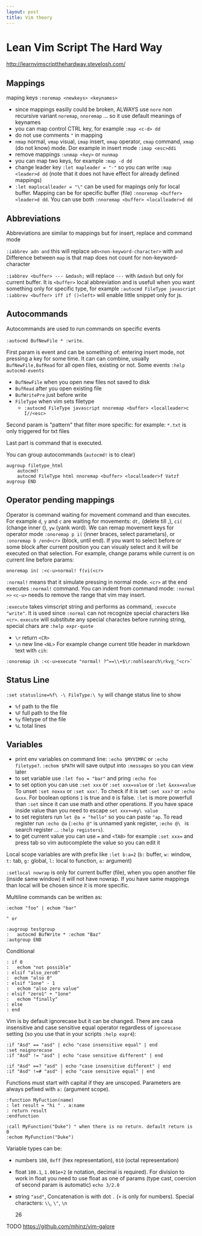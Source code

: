 ```yaml
---
layout: post
title: Vim theory
---
```


# Lean Vim Script The Hard Way

<http://learnvimscriptthehardway.stevelosh.com/>

## Mappings

maping keys `:noremap <newkeys> <keynames>`

* since mappings easilly could be broken, ALWAYS use `nore` non recursive
variant `noremap`, `nnoremap` ... so it use default meanings of keynames
* you can map control CTRL key, for example `:map <c-d> dd`
* do not use comments `"` in mapping
* `nmap` normal, `vmap` visual, `imap` insert, `omap` operator, `cmap` command,
  `xmap` (do not know) mode.
Dor example in insert mode `:imap <esc>ddi`
* remove mappings `:unmap <key>` or `nunmap`
* you can map two keys, for example `:map -d dd`
* change leader key `:let mapleader = "-"` so you can write `:map <leader>d dd`
(note that it does not have effect for already defined mappings)
* `:let maplocalleader = "\"` can be used for mapings only for local buffer.
Mapping can be for specific buffer (file) `:nnoremap <buffer> <leader>d dd`. You
can use both `:nnoremap <buffer> <localleader>d dd`

## Abbreviations

Abbreviations are similar to mappings but for insert, replace and command mode

`:iabbrev adn and` this will replace `adn<non-keyword-character>` with `and`
Difference between `map` is that map does not count for non-keyword-character

`:iabbrev <buffer> --- &mdash;` will replace `---` with `&mdash` but only for
current buffer. It is `<buffer>` local abbreviation and is usefull when you want
something only for specific type, for example `:autocmd FileType javascript
:iabbrev <buffer> iff if ()<left>` will enable little snippet only for js.

## Autocommands

Autocommands are used to run commands on specific events

`:autocmd BufNewFile * :write`.

First param is event and can be something of: entering insert mode, not pressing
a key for some time. It can can combine, usually `BufNewFile,BufRead` for all
open files, existing or not. Some events `:help autocmd-events`

* `BufNewFile` when you open new files not saved to disk
* `BufRead` after you open existing file
* `BufWritePre` just before write
* `FileType` when vim sets filetype
  * `:autocmd FileType javascript nnoremap <buffer> <localleader>c I//<esc>`

Second param is "pattern" that filter more specific: for example: `*.txt` is
only triggered for txt files

Last part is command that is executed.

You can group autocommands (`autocmd!` is to clear)

~~~
augroup filetype_html
    autocmd!
    autocmd FileType html nnoremap <buffer> <localleader>f Vatzf
augroup END
~~~

## Operator pending mappings

Operator is command waiting for movement command and than executes. For example
`d`, `y` and `c` are waiting for movements: `dt,` (delete till ,), `ci(` (change
inner (), `yw` (yank word).
We can remap movement keys for operator mode `:onoremap p i(` (inner braces,
select parametars), or `:onoremap b /end<cr>` (block, until end).
If you want to select before or some block after current position you can
visualy select and it will be executed on that selection.
For example, change params while current is on current line before params:

~~~
onoremap in( :<c-u>normal! f(vi(<cr>
~~~

`:normal!` means that it simulate pressing in normal mode. `<cr>` at the end
executes `:normal!` command. You can indent from command mode: `:normal >>`
`<c-u>` needs to remove the range that vim may insert.

`:execute` takes vimscript string and performs as command, `:execute "write"`.
It is used since `:normal` can not recognize special characters like `<cr>`.
`execute` will substitute any special charactes before running string, special
chars are `:help expr-quote`
* `\r` return `<CR>`
* `\n` new line `<NL>`
For example change current title header in markdown text with `cih`:

~~~
:onoremap ih :<c-u>execute "normal! ?^==\\+$\r:nohlsearch\rkvg_"<cr>`
~~~

## Status Line

`:set statusline=%f\ -\ FileType:\ %y` will change status line to show

* `%f` path to the file
* `%F` full path to the file
* `%y` filetype of the file
* `%L` total lines

## Variables

* print env variables on command line: `:echo $MYVIMRC` or `:echo filetype?`.
 `:echom $PATH` will save output into `:messages` so you can view later
* to set variable use `:let foo = "bar"` and pring `:echo foo`
* to set option you can use `:set xxx` or `:set xxx=value` or `:let &xxx=value`
  To unset `:set noxxx` or `:set xxx!`. To check if it is set `:set xxx?` or
  `:echo &xxx`. For boolean options `1` is true and `0` is false. `:let` is more
  powerfull than `:set` since it can use math and other operations.
  If you have space inside value than you need to escape `set xxx+=my\ value`
* to set registers run `let @a = "hello"` so you can paste `"ap`. To read
  register run `:echo @a` (`:echo @"` is unnamed yank register, `:echo @\ ` is
  search register ... `:help registers`).
* to get current value you can use `=` and `<TAB>` for example `:set xxx=` and
press tab so vim autocomplete the value so you can edit it

Local scope variables are with prefix like `:let b:a=2` (`b:` buffer, `w:`
window, `t:` tab, `g:` global, `l:` local to function, `a:` argument)

`:setlocal nowrap` is only for current buffer (file), when you open another
file (inside same window) it will not have nowrap. If you have same mappings
than local will be chosen since it is more specific.

Multiline commands can be written as:

~~~
:echom "foo" | echom "bar"

" or

:augroup testgroup
:   autocmd BufWrite * :echom "Baz"
:autgroup END
~~~

Conditional

~~~
: if 0
:   echom "not possible"
: elsif "also_zero0"
:  echom "also 0"
: elsif "1one" - 1
:   echom "also zero value"
: elsif "zero1" + "1one"
:   echom "finally"
: else
: end
~~~

Vim is by default ignorecase but it can be changed. There are casa insensitive
and case sensitive equal operator regardless of `ignorecase` setting (so you use
that in your scripts `:help expr4`):

~~~
:if "Asd" == "asd" | echo "case insensitive equal" | end
:set noignorecase
:if "Asd" != "asd" | echo "case sensitive different" | end

:if "Asd" ==? "asd" | echo "case insensitive different" | end
:if "Asd" !=# "asd" | echo "case sensitive equal" | end
~~~

Functions must start with capital if they are unscoped.
Parameters are always pefixed with `a:` (argument scope).

~~~
:function MyFuction(name)
: let result = "hi " . a:name
: return result
:endfunction

:call MyFunction("Duke") " when there is no return. default return is 0
:echom MyFunction("Duke")
~~~

Variable types can be:

* numbers `100`, `0xff` (hex representation), `010` (octal representation)
* float `100.1`, `1.001e+2` (e notation, decimal is required). For division to
  work in float you need to use float as one of params (type cast, coercion of
  second param is automatic) `echo 3/2.0`
* string `"asd"`, Concatenation is with dot `.` (`+` is only for numbers).
  Special characters: `\\`, `\"`, `\n`

  26

TODO 
https://github.com/mhinz/vim-galore
